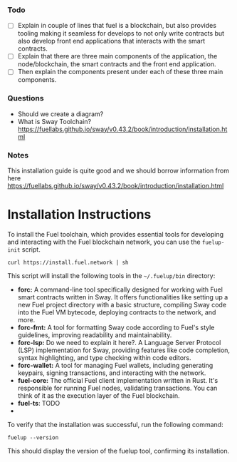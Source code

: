 ### Todo
- [ ] Explain in couple of lines that fuel is a blockchain, but also provides tooling making it seamless for
develops to not only write contracts but also develop front end applications that interacts with the smart contracts.
- [ ] Explain that there are three main components of the application, the node/blockchain, the smart contracts and the front end application.
- [ ] Then explain the components present under each of these three main components.

### Questions
- Should we create a diagram?
- What is Sway Toolchain? https://fuellabs.github.io/sway/v0.43.2/book/introduction/installation.html


### Notes
This installation guide is quite good and we should borrow information from here https://fuellabs.github.io/sway/v0.43.2/book/introduction/installation.html

# Installation Instructions

To install the Fuel toolchain, which provides essential tools for developing and interacting with the Fuel blockchain network, you can use the `fuelup-init` script.

```
curl https://install.fuel.network | sh
```

This script will install the following tools in the `~/.fuelup/bin` directory:

- **forc:** A command-line tool specifically designed for working with Fuel smart contracts written in Sway. It offers functionalities like setting up a new Fuel project directory with a basic structure, compiling Sway code into the Fuel VM bytecode, deploying contracts to the network, and more.
- **forc-fmt:** A tool for formatting Sway code according to Fuel's style guidelines, improving readability and maintainability.
- **forc-lsp:** Do we need to explain it here?. A Language Server Protocol (LSP) implementation for Sway, providing features like code completion, syntax highlighting, and type checking within code editors.
- **forc-wallet:** A tool for managing Fuel wallets, including generating keypairs, signing transactions, and interacting with the network.
- **fuel-core:** The official Fuel client implementation written in Rust. It's responsible for running Fuel nodes, validating transactions. You can think of it as the execution layer of the Fuel blockchain.
- **fuel-ts**: TODO
- 

To verify that the installation was successful, run the following command:

```
fuelup --version
```

This should display the version of the fuelup tool, confirming its installation.
